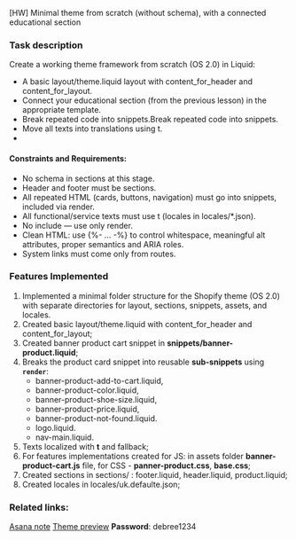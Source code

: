 [HW]  Minimal theme from scratch (without schema), with a connected educational section

###  Task description
Create a working theme framework from scratch (OS 2.0) in Liquid:
- A basic layout/theme.liquid layout with content_for_header and content_for_layout.  
- Connect your educational section (from the previous lesson) in the appropriate template. 
- Break repeated code into snippets.Break repeated code into snippets. 
- Move all texts into translations using t.
-   
#### Constraints and Requirements:
- No schema in sections at this stage.
- Header and footer must be sections.
- All repeated HTML (cards, buttons, navigation) must go into snippets, included via render.
- All functional/service texts must use t (locales in locales/*.json).
- No include — use only render.
- Clean HTML: use {%- … -%} to control whitespace, meaningful alt attributes, proper semantics and ARIA roles.
- System links must come only from routes.

### Features Implemented
1. Implemented a minimal folder structure for the Shopify theme (OS 2.0) with separate directories for layout, sections, snippets, assets, and locales.
2. Created basic layout/theme.liquid with content_for_header and content_for_layout;
3. Created banner product cart snippet in **snippets/banner-product.liquid**;
4.  Breaks the product card snippet  into reusable **sub-snippets** using **`render`**:
    - banner-product-add-to-cart.liquid,
    - banner-product-color.liquid,
    - banner-product-shoe-size.liquid, 
    - banner-product-price.liquid,
    - banner-product-not-found.liquid.
    - logo.liquid.
    - nav-main.liquid.
5. Texts localized with **t** and fallback;
6. For features implementations created for JS:  in assets folder **banner-product-cart.js** file, for CSS - **panner-product.css**, **base.css**;
7. Created sections in sections/ : footer.liquid, header.liquid, product.liquid;
8. Created locales in locales/uk.defaulte.json;      

### Related links:
[Asana note](https://app.asana.com/1/442123638460530/project/1211341031891215/task/1211341863851843?focus=true)
[Theme preview](https://dawn-ob.myshopify.com/?preview_theme_id=187671773522)
**Password**:  debree1234
